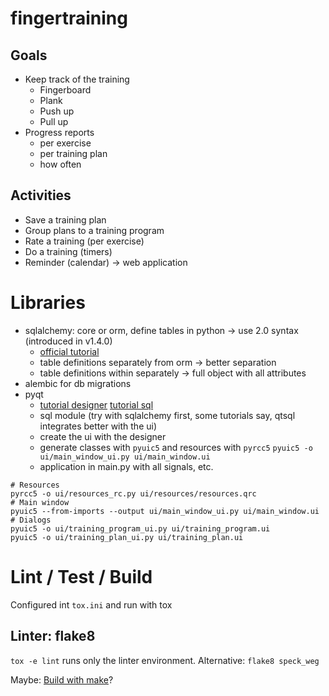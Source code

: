 # fingertraining

## Goals

* Keep track of the training
  * Fingerboard
  * Plank
  * Push up
  * Pull up
* Progress reports
  * per exercise
  * per training plan
  * how often

## Activities

* Save a training plan
* Group plans to a training program
* Rate a training (per exercise)
* Do a training (timers)
* Reminder (calendar) -> web application

# Libraries

* sqlalchemy: core or orm, define tables in python -> use 2.0 syntax (introduced in v1.4.0)
  * [official tutorial](https://docs.sqlalchemy.org/en/14/tutorial/)
  * table definitions separately from orm -> better separation
  * table definitions within separately -> full object with all attributes
* alembic for db migrations
* pyqt
  * [tutorial designer](https://realpython.com/qt-designer-python/) [tutorial sql](https://realpython.com/python-pyqt-database/)
  * sql module (try with sqlalchemy first, some tutorials say, qtsql integrates better with the ui)
  * create the ui with the designer
  * generate classes with ``pyuic5`` and resources with ``pyrcc5`` ``pyuic5 -o ui/main_window_ui.py ui/main_window.ui``
  * application in main.py with all signals, etc.
  
```
# Resources
pyrcc5 -o ui/resources_rc.py ui/resources/resources.qrc
# Main window
pyuic5 --from-imports --output ui/main_window_ui.py ui/main_window.ui
# Dialogs
pyuic5 -o ui/training_program_ui.py ui/training_program.ui
pyuic5 -o ui/training_plan_ui.py ui/training_plan.ui
```

# Lint / Test / Build
Configured int ``tox.ini`` and run with tox

## Linter: flake8
``tox -e lint`` runs only the linter environment.
Alternative: ``flake8 speck_weg``

Maybe: [Build with make](https://haseebmajid.dev/blog/using-tox-and-makefile-automation)?